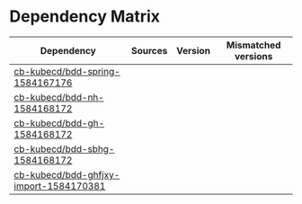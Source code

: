 # Dependency Matrix

Dependency | Sources | Version | Mismatched versions
---------- | ------- | ------- | -------------------
[cb-kubecd/bdd-spring-1584167176](https://github.com/cb-kubecd/bdd-spring-1584167176.git) |  | []() | 
[cb-kubecd/bdd-nh-1584168172](https://github.com/cb-kubecd/bdd-nh-1584168172.git) |  | []() | 
[cb-kubecd/bdd-gh-1584168172](https://github.com/cb-kubecd/bdd-gh-1584168172.git) |  | []() | 
[cb-kubecd/bdd-sbhg-1584168172](https://github.com/cb-kubecd/bdd-sbhg-1584168172.git) |  | []() | 
[cb-kubecd/bdd-ghfjxy-import-1584170381](https://github.com/cb-kubecd/bdd-ghfjxy-import-1584170381.git) |  | []() | 
